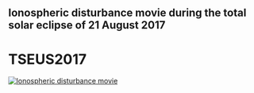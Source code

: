## Ionospheric disturbance movie during the total solar eclipse of 21 August 2017

# TSEUS2017

[![Ionospheric disturbance movie](http://img.youtube.com/vi/04Nc5xKAiY0/0.jpg)](http://www.youtube.com/watch?v=04Nc5xKAiY0 "Ionospheric disturbance movie")
